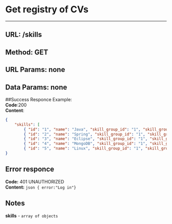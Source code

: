 # Get registry of CVs

---
## URL:     /skills

## Method:   GET

## URL Params: none

## Data Params: none

##Success Responce
Example:\
**Code**:200\
**Content**:

```json
{
    "skills": [
        { "id": "1", "name": "Java", "skill_group_id": "1", "skill_group_name": "Programming_Languages", },
        { "id": "2", "name": "Spring", "skill_group_id": "1", "skill_group_name": "Technologies_Frameworks", },
        { "id": "3", "name": "Eclipse", "skill_group_id": "1", "skill_group_name": "Environments_IDE", },
        { "id": "4", "name": "MongoDB", "skill_group_id": "1", "skill_group_name": "Databases", },
        { "id": "5", "name": "Linux", "skill_group_id": "1", "skill_group_name": "Systems", }]
}
```

## Error responce

**Code:** 401 UNAUTHORIZED\
**Content:** ```json { error:"Log in"}```

## Notes

**skills** - ```array of objects```